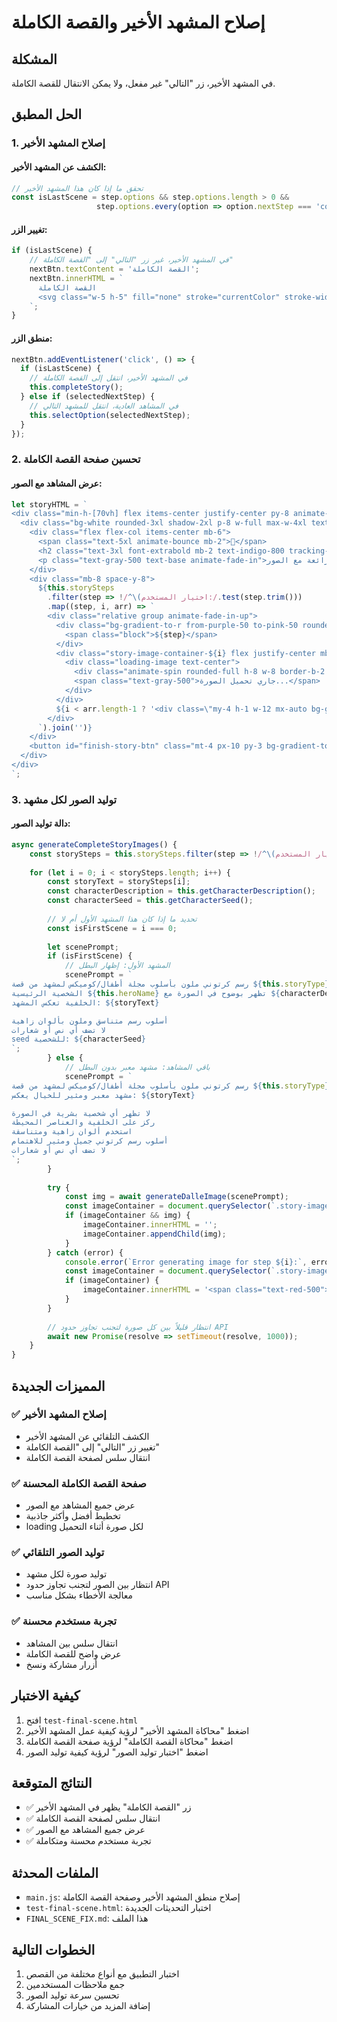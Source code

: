 # إصلاح المشهد الأخير والقصة الكاملة

## المشكلة
في المشهد الأخير، زر "التالي" غير مفعل، ولا يمكن الانتقال للقصة الكاملة.

## الحل المطبق

### 1. إصلاح المشهد الأخير

#### الكشف عن المشهد الأخير:
```javascript
// تحقق ما إذا كان هذا المشهد الأخير
const isLastScene = step.options && step.options.length > 0 && 
                   step.options.every(option => option.nextStep === 'complete');
```

#### تغيير الزر:
```javascript
if (isLastScene) {
    // في المشهد الأخير، غير زر "التالي" إلى "القصة الكاملة"
    nextBtn.textContent = 'القصة الكاملة';
    nextBtn.innerHTML = `
      القصة الكاملة
      <svg class="w-5 h-5" fill="none" stroke="currentColor" stroke-width="2" viewBox="0 0 24 24"><path stroke-linecap="round" stroke-linejoin="round" d="M9 5l7 7-7 7"/></svg>
    `;
}
```

#### منطق الزر:
```javascript
nextBtn.addEventListener('click', () => {
  if (isLastScene) {
    // في المشهد الأخير، انتقل إلى القصة الكاملة
    this.completeStory();
  } else if (selectedNextStep) {
    // في المشاهد العادية، انتقل للمشهد التالي
    this.selectOption(selectedNextStep);
  }
});
```

### 2. تحسين صفحة القصة الكاملة

#### عرض المشاهد مع الصور:
```javascript
let storyHTML = `
<div class="min-h-[70vh] flex items-center justify-center py-8 animate-fade-in">
  <div class="bg-white rounded-3xl shadow-2xl p-8 w-full max-w-4xl text-center animate-bounce-in">
    <div class="flex flex-col items-center mb-6">
      <span class="text-5xl animate-bounce mb-2">🎉</span>
      <h2 class="text-3xl font-extrabold mb-2 text-indigo-800 tracking-tight animate-fade-in">قصتك الكاملة</h2>
      <p class="text-gray-500 text-base animate-fade-in">استمتع بقراءة مغامرتك الرائعة مع الصور!</p>
    </div>
    <div class="mb-8 space-y-8">
      ${this.storySteps
        .filter(step => !/^\(اختيار المستخدم:/.test(step.trim()))
        .map((step, i, arr) => `
        <div class="relative group animate-fade-in-up">
          <div class="bg-gradient-to-r from-purple-50 to-pink-50 rounded-xl shadow p-4 text-right text-lg text-gray-800 border border-purple-100 group-hover:scale-105 transition-transform mb-4">
            <span class="block">${step}</span>
          </div>
          <div class="story-image-container-${i} flex justify-center mb-4">
            <div class="loading-image text-center">
              <div class="animate-spin rounded-full h-8 w-8 border-b-2 border-purple-600 mx-auto mb-2"></div>
              <span class="text-gray-500">جاري تحميل الصورة...</span>
            </div>
          </div>
          ${i < arr.length-1 ? '<div class=\"my-4 h-1 w-12 mx-auto bg-gradient-to-r from-purple-200 to-pink-200 rounded-full opacity-60 animate-pulse\"></div>' : ''}
        </div>
      `).join('')}
    </div>
    <button id="finish-story-btn" class="mt-4 px-10 py-3 bg-gradient-to-r from-indigo-600 to-pink-500 text-white rounded-xl font-bold text-lg shadow-lg hover:scale-105 hover:shadow-xl transition-all duration-300 animate-fade-in-up">انتهى</button>
  </div>
</div>
`;
```

### 3. توليد الصور لكل مشهد

#### دالة توليد الصور:
```javascript
async generateCompleteStoryImages() {
    const storySteps = this.storySteps.filter(step => !/^\(اختيار المستخدم:/.test(step.trim()));
    
    for (let i = 0; i < storySteps.length; i++) {
        const storyText = storySteps[i];
        const characterDescription = this.getCharacterDescription();
        const characterSeed = this.getCharacterSeed();
        
        // تحديد ما إذا كان هذا المشهد الأول أم لا
        const isFirstScene = i === 0;
        
        let scenePrompt;
        if (isFirstScene) {
            // المشهد الأول: إظهار البطل
            scenePrompt = `
رسم كرتوني ملون بأسلوب مجلة أطفال/كوميكس لمشهد من قصة ${this.storyType}:
الشخصية الرئيسية ${this.heroName} تظهر بوضوح في الصورة مع ${characterDescription}
الخلفية تعكس المشهد: ${storyText}

أسلوب رسم متناسق وملون بألوان زاهية
لا تضف أي نص أو شعارات
seed للشخصية: ${characterSeed}
`;
        } else {
            // باقي المشاهد: مشهد معبر بدون البطل
            scenePrompt = `
رسم كرتوني ملون بأسلوب مجلة أطفال/كوميكس لمشهد من قصة ${this.storyType}:
مشهد معبر ومثير للخيال يعكس: ${storyText}

لا تظهر أي شخصية بشرية في الصورة
ركز على الخلفية والعناصر المحيطة
استخدم ألوان زاهية ومتناسقة
أسلوب رسم كرتوني جميل ومثير للاهتمام
لا تضف أي نص أو شعارات
`;
        }
        
        try {
            const img = await generateDalleImage(scenePrompt);
            const imageContainer = document.querySelector(`.story-image-container-${i}`);
            if (imageContainer && img) {
                imageContainer.innerHTML = '';
                imageContainer.appendChild(img);
            }
        } catch (error) {
            console.error(`Error generating image for step ${i}:`, error);
            const imageContainer = document.querySelector(`.story-image-container-${i}`);
            if (imageContainer) {
                imageContainer.innerHTML = '<span class="text-red-500">تعذر تحميل الصورة</span>';
            }
        }
        
        // انتظار قليلاً بين كل صورة لتجنب تجاوز حدود API
        await new Promise(resolve => setTimeout(resolve, 1000));
    }
}
```

## المميزات الجديدة

### ✅ إصلاح المشهد الأخير
- الكشف التلقائي عن المشهد الأخير
- تغيير زر "التالي" إلى "القصة الكاملة"
- انتقال سلس لصفحة القصة الكاملة

### ✅ صفحة القصة الكاملة المحسنة
- عرض جميع المشاهد مع الصور
- تخطيط أفضل وأكثر جاذبية
- loading لكل صورة أثناء التحميل

### ✅ توليد الصور التلقائي
- توليد صورة لكل مشهد
- انتظار بين الصور لتجنب تجاوز حدود API
- معالجة الأخطاء بشكل مناسب

### ✅ تجربة مستخدم محسنة
- انتقال سلس بين المشاهد
- عرض واضح للقصة الكاملة
- أزرار مشاركة ونسخ

## كيفية الاختبار

1. افتح `test-final-scene.html`
2. اضغط "محاكاة المشهد الأخير" لرؤية كيفية عمل المشهد الأخير
3. اضغط "محاكاة القصة الكاملة" لرؤية صفحة القصة الكاملة
4. اضغط "اختبار توليد الصور" لرؤية كيفية توليد الصور

## النتائج المتوقعة

- ✅ زر "القصة الكاملة" يظهر في المشهد الأخير
- ✅ انتقال سلس لصفحة القصة الكاملة
- ✅ عرض جميع المشاهد مع الصور
- ✅ تجربة مستخدم محسنة ومتكاملة

## الملفات المحدثة

- `main.js`: إصلاح منطق المشهد الأخير وصفحة القصة الكاملة
- `test-final-scene.html`: اختبار التحديثات الجديدة
- `FINAL_SCENE_FIX.md`: هذا الملف

## الخطوات التالية

1. اختبار التطبيق مع أنواع مختلفة من القصص
2. جمع ملاحظات المستخدمين
3. تحسين سرعة توليد الصور
4. إضافة المزيد من خيارات المشاركة 